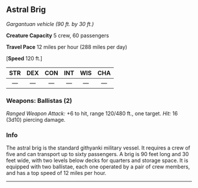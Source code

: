 ﻿## Astral Brig

*Gargantuan vehicle (90 ft. by 30 ft.)*

**Creature Capacity** 5 crew, 60 passengers

**Travel Pace** 12 miles per hour (288 miles per day)

[**Speed** 120 ft.]

|STR|DEX|CON|INT|WIS|CHA|
|:---:|:---:|:---:|:---:|:---:|:---:|
|—|—|—|—|—|—|

### Weapons: Ballistas (2)

*Ranged Weapon Attack:*  +6 to hit, range 120/480 ft., one target. *Hit:* 16 (3d10) piercing damage.

### Info

The astral brig is the standard githyanki military vessel. It requires a crew of five and can transport up to sixty passengers. A brig is 90 feet long and 30 feet wide, with two levels below decks for quarters and storage space. It is equipped with two ballistae, each one operated by a pair of crew members, and has a top speed of 12 miles per hour.

---